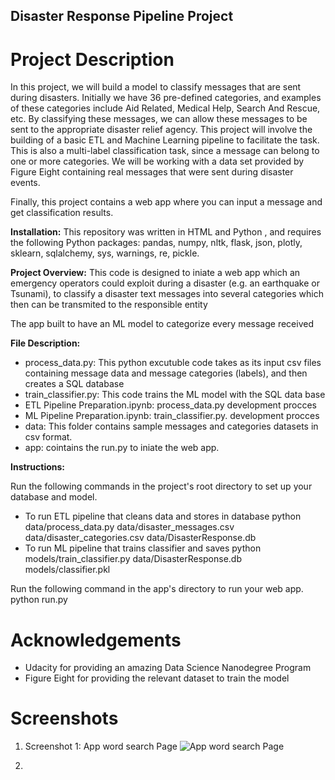 ## Disaster Response Pipeline Project
# Project Description

In this project, we will build a model to classify messages that are sent during disasters. Initially we have 36 pre-defined categories, and examples of these categories include Aid Related, Medical Help, Search And Rescue, etc. By classifying these messages, we can allow these messages to be sent to the appropriate disaster relief agency. This project will involve the building of a basic ETL and Machine Learning pipeline to facilitate the task. This is also a multi-label classification task, since a message can belong to one or more categories. We will be working with a data set provided by Figure Eight containing real messages that were sent during disaster events.

Finally, this project contains a web app where you can input a message and get classification results.

**Installation:**
This repository was written in HTML and Python , and requires the following Python packages: pandas, numpy,  nltk, flask, json, plotly, sklearn, sqlalchemy, sys, warnings, re, pickle.

**Project Overview:**
This code is designed to iniate a web app which an emergency operators could exploit during a disaster (e.g. an earthquake or Tsunami), to classify a disaster text messages into several categories which then can be transmited to the responsible entity

The app built to have an ML model to categorize every message received

**File Description:**
* process_data.py: This python excutuble code takes as its input csv files containing message data and message categories (labels), and then creates a SQL database
* train_classifier.py: This code trains the ML model with the SQL data base
* ETL Pipeline Preparation.ipynb: process_data.py development procces
* ML Pipeline Preparation.ipynb: train_classifier.py. development procces
* data: This folder contains sample messages and categories datasets in csv format.
* app: cointains the run.py to iniate the web app.

**Instructions:**

Run the following commands in the project's root directory to set up your database and model.

* To run ETL pipeline that cleans data and stores in database python data/process_data.py data/disaster_messages.csv data/disaster_categories.csv data/DisasterResponse.db
* To run ML pipeline that trains classifier and saves python models/train_classifier.py data/DisasterResponse.db models/classifier.pkl

Run the following command in the app's directory to run your web app. python run.py

# Acknowledgements
* Udacity for providing an amazing Data Science Nanodegree Program 
* Figure Eight for providing the relevant dataset to train the model

# Screenshots
1. Screenshot 1: App word search Page 
![App word search Page](https://github.com/stan-git-369/Disaster-Response-Pipeline/disaster-response-project-main.jpg)

2.


